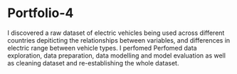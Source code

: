 # Portfolio-4
I discovered a raw dataset of electric vehicles being used across different countries depiticting the relationships between variables, and differences in electric range between vehicle types. I perfomed Perfomed data exploration, data preparation, data modelling and model evaluation as well as cleaning dataset and re-establishing the whole dataset.
